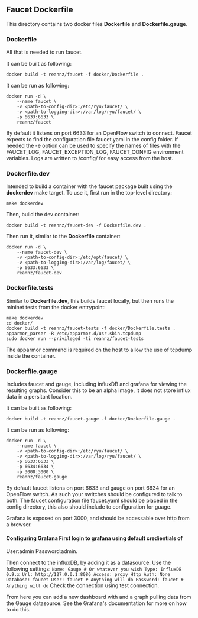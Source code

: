 ## Faucet Dockerfile

This directory contains two docker files **Dockerfile** and
**Dockerfile.gauge**.

### Dockerfile

All that is needed to run faucet.

It can be built as following:
```
docker build -t reannz/faucet -f docker/Dockerfile .
```
It can be run as following:
```
docker run -d \
    --name faucet \
    -v <path-to-config-dir>:/etc/ryu/faucet/ \
    -v <path-to-logging-dir>:/var/log/ryu/faucet/ \
    -p 6633:6633 \
    reannz/faucet
```

By default it listens on port 6633 for an OpenFlow switch to connect. Faucet
expects to find the configuration file faucet.yaml in the config folder. If
needed the -e option can be used to specify the names of files with the
FAUCET\_LOG, FAUCET\_EXCEPTION\_LOG, FAUCET\_CONFIG environment variables.
Logs are written to /config/ for easy access from the host.

### Dockerfile.dev

Intended to build a container with the faucet package built using the **dockerdev** make target. To use it, first run in the top-level directory:

```
make dockerdev
```

Then, build the dev container:

```
docker build -t reannz/faucet-dev -f Dockerfile.dev .
```

Then run it, similar to the **Dockerfile** container:

```
docker run -d \
    --name faucet-dev \
    -v <path-to-config-dir>:/etc/opt/faucet/ \
    -v <path-to-logging-dir>:/var/log/faucet/ \
    -p 6633:6633 \
    reannz/faucet-dev
```

### Dockerfile.tests

Similar to **Dockerfile.dev**, this builds faucet locally, but then runs the mininet tests from the docker entrypoint:

```
make dockerdev
cd docker/
docker build -t reannz/faucet-tests -f docker/Dockerfile.tests .
apparmor_parser -R /etc/apparmor.d/usr.sbin.tcpdump
sudo docker run --privileged -ti reannz/faucet-tests
```

The apparmor command is required on the host to allow the use of tcpdump inside the container.

### Dockerfile.gauge

Includes faucet and gauge, including influxDB and grafana for viewing the
resulting graphs.  Consider this to be an alpha image, it does not store influx
data in a persitant location.

It can be built as following:
```
docker build -t reannz/faucet-gauge -f docker/Dockerfile.gauge .
```
It can be run as following:
```
docker run -d \
    --name faucet \
    -v <path-to-config-dir>:/etc/ryu/faucet/ \
    -v <path-to-logging-dir>:/var/log/ryu/faucet/ \
    -p 6633:6633 \
    -p 6634:6634 \
    -p 3000:3000 \
    reannz/faucet-gauge
```

By default faucet listens on port 6633 and gauge on port 6634 for an OpenFlow
switch. As such your switches should be configured to talk to both.  The faucet
configuration file faucet.yaml should be placed in the config directory, this
also should include to configuration for guage.

Grafana is exposed on port 3000, and should be accessable over http from a
browser.

#### Configuring Grafana First login to grafana using default credientials of
User:admin Password:admin.

Then connect to the influxDB, by adding it as a datasource. Use the following
settings: ``` Name: Gauge # Or whatever you wish Type: InfluxDB 0.9.x Url:
http://127.0.0.1:8086 Access: proxy Http Auth: None Database: faucet User:
faucet # Anything will do Password: faucet # Anything will do ``` Check the
connection using test connection.

From here you can add a new dashboard with and a graph pulling data from the
Gauge datasource.  See the Grafana's documentation for more on how to do this.
